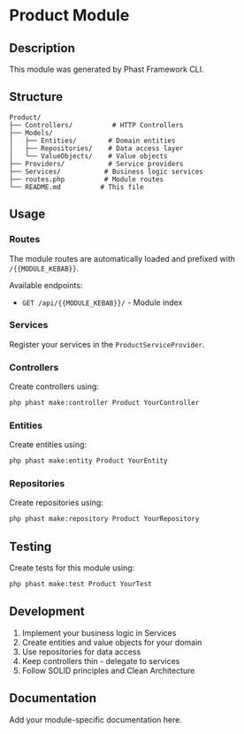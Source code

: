 # Product Module

## Description

This module was generated by Phast Framework CLI.

## Structure

```
Product/
├── Controllers/          # HTTP Controllers
├── Models/
│   ├── Entities/        # Domain entities
│   ├── Repositories/    # Data access layer
│   └── ValueObjects/    # Value objects
├── Providers/           # Service providers
├── Services/           # Business logic services
├── routes.php          # Module routes
└── README.md          # This file
```

## Usage

### Routes

The module routes are automatically loaded and prefixed with `/{{MODULE_KEBAB}}`.

Available endpoints:
- `GET /api/{{MODULE_KEBAB}}/` - Module index

### Services

Register your services in the `ProductServiceProvider`.

### Controllers

Create controllers using:
```bash
php phast make:controller Product YourController
```

### Entities

Create entities using:
```bash
php phast make:entity Product YourEntity
```

### Repositories

Create repositories using:
```bash
php phast make:repository Product YourRepository
```

## Testing

Create tests for this module using:
```bash
php phast make:test Product YourTest
```

## Development

1. Implement your business logic in Services
2. Create entities and value objects for your domain
3. Use repositories for data access
4. Keep controllers thin - delegate to services
5. Follow SOLID principles and Clean Architecture

## Documentation

Add your module-specific documentation here.
